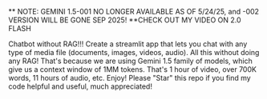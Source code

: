 ** NOTE:  GEMINI 1.5-001 NO LONGER AVAILABLE AS OF 5/24/25, and -002 VERSION WILL BE GONE SEP 2025! 
**CHECK OUT MY VIDEO ON 2.0 FLASH

Chatbot without RAG!!!
Create a streamlit app that lets you chat with any type of media file (documents, images, videos, audio).
All this without doing any RAG!
That's because we are using Gemini 1.5 family of models, which give us a context window of 1MM tokens.  That's 1 hour of video, over 700K words, 11 hours of audio, etc.
Enjoy!  Please "Star" this repo if you find my code helpful and useful, much appreciated!
